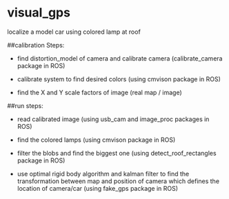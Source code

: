 # visual_gps

localize a model car using colored lamp at roof

##calibration Steps:

* find distortion_model of camera and calibrate camera (calibrate_camera package in ROS)

* calibrate system to find desired colors (using cmvison package in ROS)

* find the X and Y scale factors of image  (real map / image)

##run steps:

* read calibrated image (using usb_cam and image_proc packages in ROS)

* find the colored lamps (using cmvison package in ROS)

* filter the blobs and find the biggest one (using detect_roof_rectangles package in ROS)

* use optimal rigid body algorithm and kalman filter to find the transformation between map and position of camera which defines the location of camera/car (using fake_gps package in ROS) 

